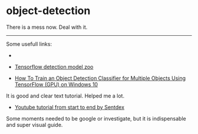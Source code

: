 # object-detection

There is a mess now. Deal with it.

---
Some usefull links:

* []()

* [Tensorflow detection model zoo](https://github.com/tensorflow/models/blob/master/research/object_detection/g3doc/detection_model_zoo.md)


* [How To Train an Object Detection Classifier for Multiple Objects Using TensorFlow (GPU) on Windows 10](https://github.com/EdjeElectronics/TensorFlow-Object-Detection-API-Tutorial-Train-Multiple-Objects-Windows-10/blob/master/README.md)

It is good and clear text tutorial. Helped me a lot.


* [Youtube tutorial from start to end by Sentdex](https://www.youtube.com/playlist?list=PLQVvvaa0QuDcNK5GeCQnxYnSSaar2tpku)

Some moments needed to be google or investigate, but it is indispensable and super visual guide.
